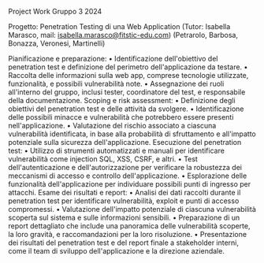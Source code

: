 Project Work Gruppo 3 2024

Progetto: Penetration Testing di una Web Application (Tutor:
Isabella Marasco, mail: isabella.marasco@fitstic-edu.com)
(Petrarolo, Barbosa, Bonazza, Veronesi, Martinelli)

Pianificazione e preparazione:
• Identificazione dell'obiettivo del penetration test e definizione del perimetro
dell'applicazione da testare.
• Raccolta delle informazioni sulla web app, comprese tecnologie utilizzate, funzionalità, e
possibili vulnerabilità note.
• Assegnazione dei ruoli all'interno del gruppo, inclusi tester, coordinatore del test, e
responsabile della documentazione.
Scoping e risk assessment:
• Definizione degli obiettivi del penetration test e delle attività da svolgere.
• Identificazione delle possibili minacce e vulnerabilità che potrebbero essere presenti
nell'applicazione.
• Valutazione del rischio associato a ciascuna vulnerabilità identificata, in base alla probabilità
di sfruttamento e all'impatto potenziale sulla sicurezza dell'applicazione.
Esecuzione del penetration test:
• Utilizzo di strumenti automatizzati e manuali per identificare vulnerabilità come injection
SQL, XSS, CSRF, e altri.
• Test dell'autenticazione e dell'autorizzazione per verificare la robustezza dei meccanismi di
accesso e controllo dell'applicazione.
• Esplorazione delle funzionalità dell'applicazione per individuare possibili punti di ingresso
per attacchi.
Esame dei risultati e report:
• Analisi dei dati raccolti durante il penetration test per identificare vulnerabilità, exploit e punti
di accesso compromessi.
• Valutazione dell'impatto potenziale di ciascuna vulnerabilità scoperta sul sistema e sulle
informazioni sensibili.
• Preparazione di un report dettagliato che include una panoramica delle vulnerabilità
scoperte, la loro gravità, e raccomandazioni per la loro risoluzione.
• Presentazione dei risultati del penetration test e del report finale a stakeholder interni, come
il team di sviluppo dell'applicazione e la direzione aziendale.
